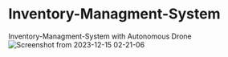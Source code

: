 # Inventory-Managment-System
Inventory-Managment-System with Autonomous Drone
![Screenshot from 2023-12-15 02-21-06](https://github.com/swastkk/Inventory-Managment-System/assets/81990329/70b826d7-ee60-4f37-a04b-0f5ff2b5ae13)
